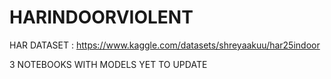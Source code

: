 # HARINDOORVIOLENT

HAR DATASET : https://www.kaggle.com/datasets/shreyaakuu/har25indoor

3 NOTEBOOKS WITH MODELS YET TO UPDATE

